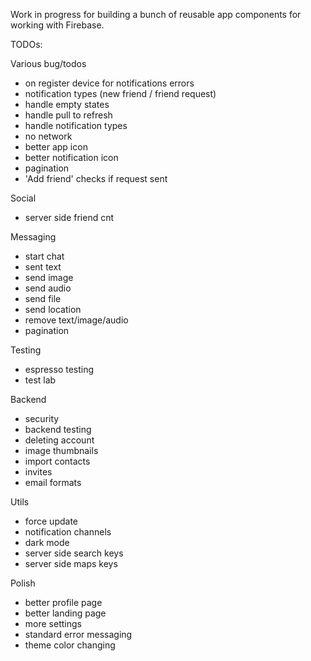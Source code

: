 Work in progress for building a bunch of reusable app components for working with Firebase.

TODOs:

Various bug/todos
- on register device for notifications errors
- notification types (new friend / friend request)
- handle empty states
- handle pull to refresh
- handle notification types
- no network
- better app icon
- better notification icon
- pagination
- 'Add friend' checks if request sent

Social
- server side friend cnt

Messaging
- start chat
- sent text
- send image
- send audio
- send file
- send location
- remove text/image/audio
- pagination

Testing
- espresso testing
- test lab

Backend
- security
- backend testing
- deleting account
- image thumbnails
- import contacts
- invites
- email formats

Utils
- force update
- notification channels
- dark mode
- server side search keys
- server side maps keys

Polish
- better profile page
- better landing page
- more settings
- standard error messaging
- theme color changing